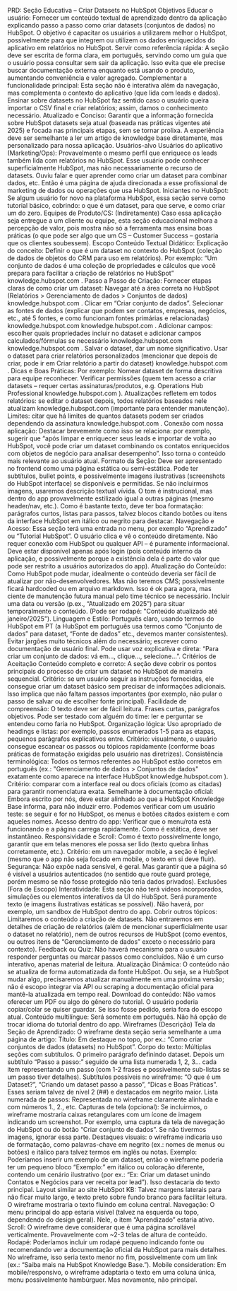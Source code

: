 PRD: Seção Educativa – Criar Datasets no HubSpot
Objetivos
Educar o usuário: Fornecer um conteúdo textual de aprendizado dentro da aplicação explicando passo a passo como criar datasets (conjuntos de dados) no HubSpot. O objetivo é capacitar os usuários a utilizarem melhor o HubSpot, possivelmente para que integrem ou utilizem os dados enriquecidos do aplicativo em relatórios no HubSpot.
Servir como referência rápida: A seção deve ser escrita de forma clara, em português, servindo como um guia que o usuário possa consultar sem sair da aplicação. Isso evita que ele precise buscar documentação externa enquanto está usando o produto, aumentando conveniência e valor agregado.
Complementar a funcionalidade principal: Esta seção não é interativa além da navegação, mas complementa o contexto do aplicativo (que lida com leads e dados). Ensinar sobre datasets no HubSpot faz sentido caso o usuário queira importar o CSV final e criar relatórios; assim, damos o conhecimento necessário.
Atualizado e Conciso: Garantir que a informação fornecida sobre HubSpot datasets seja atual (baseada nas práticas vigentes até 2025) e focada nas principais etapas, sem se tornar prolixa. A experiência deve ser semelhante a ler um artigo de knowledge base diretamente, mas personalizado para nossa aplicação.
Usuários-alvo
Usuários do aplicativo (Marketing/Ops): Provavelmente o mesmo perfil que enriquece os leads também lida com relatórios no HubSpot. Esse usuário pode conhecer superficialmente HubSpot, mas não necessariamente o recurso de datasets. Ouviu falar e quer aprender como criar um dataset para combinar dados, etc. Então é uma página de ajuda direcionada a esse profissional de marketing de dados ou operações que usa HubSpot.
Iniciantes no HubSpot: Se algum usuário for novo na plataforma HubSpot, essa seção serve como tutorial básico, cobrindo: o que é um dataset, para que serve, e como criar um do zero.
Equipes de Produto/CS: (Indiretamente) Caso essa aplicação seja entregue a um cliente ou equipe, esta seção educacional melhora a percepção de valor, pois mostra não só a ferramenta mas ensina boas práticas (o que pode ser algo que um CS – Customer Success – gostaria que os clientes soubessem).
Escopo
Conteúdo Textual Didático:
Explicação do conceito: Definir o que é um dataset no contexto do HubSpot (coleção de dados de objetos do CRM para uso em relatórios). Por exemplo: “Um conjunto de dados é uma coleção de propriedades e cálculos que você prepara para facilitar a criação de relatórios no HubSpot”
knowledge.hubspot.com
.
Passo a Passo de Criação: Fornecer etapas claras de como criar um dataset:
Navegar até a área correta no HubSpot (Relatórios > Gerenciamento de dados > Conjuntos de dados)
knowledge.hubspot.com
.
Clicar em “Criar conjunto de dados”.
Selecionar as fontes de dados (explicar que podem ser contatos, empresas, negócios, etc., até 5 fontes, e como funcionam fontes primárias e relacionadas)
knowledge.hubspot.com
knowledge.hubspot.com
.
Adicionar campos: escolher quais propriedades incluir no dataset e adicionar campos calculados/fórmulas se necessário
knowledge.hubspot.com
knowledge.hubspot.com
.
Salvar o dataset, dar um nome significativo.
Usar o dataset para criar relatórios personalizados (mencionar que depois de criar, pode ir em Criar relatório a partir do dataset)
knowledge.hubspot.com
.
Dicas e Boas Práticas: Por exemplo:
Nomear dataset de forma descritiva para equipe reconhecer.
Verificar permissões (quem tem acesso a criar datasets – requer certas assinaturas/produtos, e.g. Operations Hub Professional
knowledge.hubspot.com
).
Atualizações refletem em todos relatórios: se editar o dataset depois, todos relatórios baseados nele atualizam
knowledge.hubspot.com
 (importante para entender manutenção).
Limites: citar que há limites de quantos datasets podem ser criados dependendo da assinatura
knowledge.hubspot.com
.
Conexão com nossa aplicação: Destacar brevemente como isso se relaciona: por exemplo, sugerir que “após limpar e enriquecer seus leads e importar de volta ao HubSpot, você pode criar um dataset combinando os contatos enriquecidos com objetos de negócio para analisar desempenho”. Isso torna o conteúdo mais relevante ao usuário atual.
Formato da Seção:
Deve ser apresentado no frontend como uma página estática ou semi-estática. Pode ter subtítulos, bullet points, e possivelmente imagens ilustrativas (screenshots do HubSpot interface) se disponíveis e permitidas. Se não incluirmos imagens, usaremos descrição textual vívida.
O tom é instrucional, mas dentro do app provavelmente estilizado igual a outras páginas (mesmo header/nav, etc.). Como é bastante texto, deve ter boa formatação: parágrafos curtos, listas para passos, talvez blocos citando botões ou itens da interface HubSpot em itálico ou negrito para destacar.
Navegação e Acesso:
Essa seção terá uma entrada no menu, por exemplo “Aprendizado” ou “Tutorial HubSpot”. O usuário clica e vê o conteúdo diretamente.
Não requer conexão com HubSpot ou qualquer API – é puramente informacional.
Deve estar disponível apenas após login (pois conteúdo interno da aplicação, e possivelmente porque a existência dela é parte do valor que pode ser restrito a usuários autorizados do app).
Atualização do Conteúdo:
Como HubSpot pode mudar, idealmente o conteúdo deveria ser fácil de atualizar por não-desenvolvedores. Mas não teremos CMS; possivelmente ficará hardcoded ou em arquivo markdown. Isso é ok para agora, mas ciente de manutenção futura manual pelo time técnico se necessário.
Incluir uma data ou versão (p.ex., “Atualizado em 2025”) para situar temporalmente o conteúdo. (Pode ser rodapé: "Conteúdo atualizado até janeiro/2025").
Linguagem e Estilo:
Português claro, usando termos do HubSpot em PT (a HubSpot em português usa termos como “Conjunto de dados” para dataset, “Fonte de dados” etc., devemos manter consistentes).
Evitar jargões muito técnicos além do necessário; escrever como documentação de usuário final.
Pode usar voz explicativa e direta: “Para criar um conjunto de dados: vá em..., clique..., selecione...”.
Critérios de Aceitação
Conteúdo completo e correto: A seção deve cobrir os pontos principais do processo de criar um dataset no HubSpot de maneira sequencial. Critério: se um usuário seguir as instruções fornecidas, ele consegue criar um dataset básico sem precisar de informações adicionais. Isso implica que não faltam passos importantes (por exemplo, não pular o passo de salvar ou de escolher fonte principal).
Facilidade de compreensão: O texto deve ser de fácil leitura. Frases curtas, parágrafos objetivos. Pode ser testado com alguém do time: ler e perguntar se entendeu como faria no HubSpot.
Organização lógica: Uso apropriado de headings e listas: por exemplo, passos enumerados 1-5 para as etapas, pequenos parágrafos explicativos entre. Critério: visualmente, o usuário consegue escanear os passos ou tópicos rapidamente (conforme boas práticas de formatação exigidas pelo usuário nas diretrizes).
Consistência terminológica: Todos os termos referentes ao HubSpot estão corretos em português (ex.: "Gerenciamento de dados > Conjuntos de dados" exatamente como aparece na interface HubSpot
knowledge.hubspot.com
). Critério: comparar com a interface real ou docs oficiais (como as citadas) para garantir nomenclatura exata.
Semelhante à documentação oficial: Embora escrito por nós, deve estar alinhado ao que a HubSpot Knowledge Base informa, para não induzir erro. Podemos verificar com um usuário teste: se seguir e for no HubSpot, os menus e botões citados existem e com aqueles nomes.
Acesso dentro do app: Verificar que o menu/rota está funcionando e a página carrega rapidamente. Como é estática, deve ser instantâneo.
Responsividade e Scroll: Como é texto possivelmente longo, garantir que em telas menores ele possa ser lido (texto quebra linhas corretamente, etc.). Critério: em um navegador mobile, a seção é legível (mesmo que o app não seja focado em mobile, o texto em si deve fluir).
Segurança: Não expõe nada sensível, é geral. Mas garantir que a página só é visível a usuários autenticados (no sentido que route guard protege, porém mesmo se não fosse protegido não teria dados privados).
Exclusões (Fora de Escopo)
Interatividade: Esta seção não terá vídeos incorporados, simulações ou elementos interativos da UI do HubSpot. Será puramente texto (e imagens ilustrativas estáticas se possível). Não haverá, por exemplo, um sandbox de HubSpot dentro do app.
Cobrir outros tópicos: Limitaremos o conteúdo a criação de datasets. Não entraremos em detalhes de criação de relatórios (além de mencionar superficialmente usar o dataset no relatório), nem de outros recursos de HubSpot (como eventos, ou outros itens de “Gerenciamento de dados” exceto o necessário para contexto).
Feedback ou Quiz: Não haverá mecanismo para o usuário responder perguntas ou marcar passos como concluídos. Não é um curso interativo, apenas material de leitura.
Atualização Dinâmica: O conteúdo não se atualiza de forma automatizada da fonte HubSpot. Ou seja, se a HubSpot mudar algo, precisaremos atualizar manualmente em uma próxima versão; não é escopo integrar via API ou scraping a documentação oficial para mantê-la atualizada em tempo real.
Download do conteúdo: Não vamos oferecer um PDF ou algo do gênero do tutorial. O usuário poderia copiar/colar se quiser guardar. Se isso fosse pedido, seria fora do escopo atual.
Conteúdo multilíngue: Será somente em português. Não há opção de trocar idioma do tutorial dentro do app.
Wireframes (Descrição)
Tela da Seção de Aprendizado: O wireframe desta seção seria semelhante a uma página de artigo:
Título: Em destaque no topo, por ex.: “Como criar conjuntos de dados (datasets) no HubSpot”.
Corpo do texto: Múltiplas seções com subtítulos. O primeiro parágrafo definindo dataset. Depois um subtítulo “Passo a passo:” seguido de uma lista numerada 1, 2, 3... cada item representando um passo (com 1-2 frases e possivelmente sub-listas se um passo tiver detalhes).
Subtítulos possíveis no wireframe: “O que é um Dataset?”, “Criando um dataset passo a passo”, “Dicas e Boas Práticas”. Esses seriam talvez de nível 2 (##) e destacados em negrito maior.
Lista numerada de passos: Representada no wireframe claramente alinhada e com números 1., 2., etc.
Capturas de tela (opcional): Se incluirmos, o wireframe mostraria caixas retangulares com um ícone de imagem indicando um screenshot. Por exemplo, uma captura da tela de navegação do HubSpot ou do botão “Criar conjunto de dados”. Se não tivermos imagens, ignorar essa parte.
Destaques visuais: o wireframe indicaria uso de formatação, como palavras-chave em negrito (ex.: nomes de menus ou botões) e itálico para talvez termos em inglês ou notas.
Exemplo: Poderíamos inserir um exemplo de um dataset, então o wireframe poderia ter um pequeno bloco “Exemplo:” em itálico ou coloração diferente, contendo um cenário ilustrativo (por ex.: “Ex: Criar um dataset unindo Contatos e Negócios para ver receita por lead”). Isso destacaria do texto principal.
Layout similar ao site HubSpot KB: Talvez margens laterais para não ficar muito largo, e texto preto sobre fundo branco para facilitar leitura. O wireframe mostraria o texto fluindo em coluna central.
Navegação: O menu principal do app estaria visível (talvez na esquerda ou topo, dependendo do design geral). Nele, o item “Aprendizado” estaria ativo.
Scroll: O wireframe deve considerar que é uma página scrollável verticalmente. Provavelmente com ~2-3 telas de altura de conteúdo.
Rodapé: Poderíamos incluir um rodapé pequeno indicando fonte ou recomendando ver a documentação oficial da HubSpot para mais detalhes. No wireframe, isso seria texto menor no fim, possivelmente com um link (ex.: “Saiba mais na HubSpot Knowledge Base.”).
Mobile consideration: Em mobile/responsivo, o wireframe adaptaria o texto em uma coluna única, menu possivelmente hambúrguer. Mas novamente, não principal.